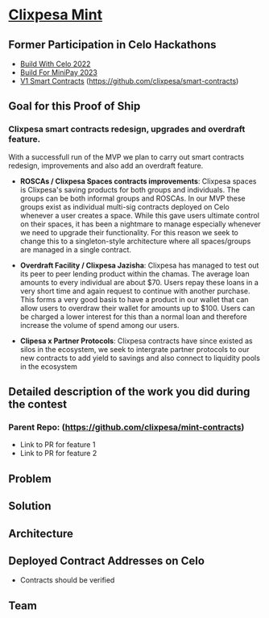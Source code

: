 # [Clixpesa Mint](https://github.com/clixpesa/mint-contracts)

## Former Participation in Celo Hackathons

- [Build With Celo 2022](https://github.com/clixpesa/build-with-celo-hackathon/tree/clixpesa-celo/CLIXPESA)
- [Build For MiniPay 2023](https://github.com/clixpesa/build-for-minipay)
- [V1 Smart Contracts](https://github.com/clixpesa/smart-contracts) (https://github.com/clixpesa/smart-contracts)

## Goal for this Proof of Ship
### Clixpesa smart contracts redesign, upgrades and overdraft feature.

With a successfull run of the MVP we plan to carry out smart contracts redesign, improvements and also add an overdraft feature. 
- **ROSCAs / Clixpesa Spaces contracts improvements**: 
Clixpesa spaces is Clixpesa's saving products for both groups and individuals. The groups can be both 
informal groups and ROSCAs. In our MVP these groups exist as individual multi-sig contracts deployed on 
Celo whenever a user creates a space. While this gave users ultimate control on their spaces, it has been a 
nightmare to manage especially whenever we need to upgrade their functionality. For this reason we seek 
to change this to a singleton-style architecture where all spaces/groups are managed in a single contract.

- **Overdraft Facility / Clixpesa Jazisha**:
Clixpesa has managed to test out its peer to peer lending product within the chamas. The average loan 
amounts to every individual are about $70. Users repay these loans in a very short time and again request to 
continue with another purchase. This forms a very good basis to have a product in our wallet that can allow 
users to overdraw their wallet for amounts up to $100. Users can be charged a lower interest for this than a 
normal loan and therefore increase the volume of spend among our users.

- **Clipesa x Partner Protocols**:
Clixpesa contracts have since existed as silos in the ecosystem, we seek to intergrate partner protocols to our new
contracts to add yield to savings and also connect to liquidity pools in the ecosystem

## Detailed description of the work you did during the contest
### Parent Repo: (https://github.com/clixpesa/mint-contracts)
- Link to PR for feature 1
- Link to PR for feature 2

## Problem

## Solution

## Architecture

## Deployed Contract Addresses on Celo

- Contracts should be verified

## Team